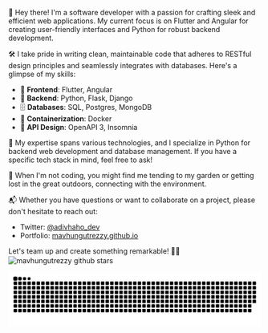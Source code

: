 👋 Hey there! I'm a software developer with a passion for crafting sleek and efficient web applications. My current focus is on Flutter and Angular for creating user-friendly interfaces and Python for robust backend development.

🛠️ I take pride in writing clean, maintainable code that adheres to RESTful design principles and seamlessly integrates with databases. Here's a glimpse of my skills:

- 🔨 **Frontend**: Flutter, Angular
- 🔧 **Backend**: Python, Flask, Django
- 🗄️ **Databases**: SQL, Postgres, MongoDB
- 🐳 **Containerization**: Docker
- 📝 **API Design**: OpenAPI 3, Insomnia

💼 My expertise spans various technologies, and I specialize in Python for backend web development and database management. If you have a specific tech stack in mind, feel free to ask!

🌱 When I'm not coding, you might find me tending to my garden or getting lost in the great outdoors, connecting with the environment.

📬 Whether you have questions or want to collaborate on a project, please don't hesitate to reach out:

- Twitter: [@adivhaho_dev](https://twitter.com/adivhaho_dev)
- Portfolio: [mavhungutrezzy.github.io](https://mavhungutrezzy.github.io/)

Let's team up and create something remarkable! 🚀🌿
<img align="center" src="https://github-readme-stats.vercel.app/api?username=mavhungutrezzy&show_icons=true&include_all_commits=true&theme=algolia" alt="mavhungutrezzy github stars"/>
<br/>

<p align = "center"><img src="https://github.com/mavhungutrezzy/mavhungutrezzy/blob/output/github-contribution-grid-snake-dark.svg#gh-dark-mode-only"/></p>
